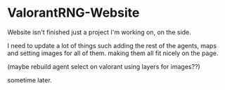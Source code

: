 # ValorantRNG-Website

Website isn't finished just a project I'm working on, on the side. 

I need to update a lot of things such adding the rest of the agents, maps and setting images for all of them. making them all fit nicely on the page.

(maybe rebuild agent select on valorant using layers for images??) 

sometime later.
